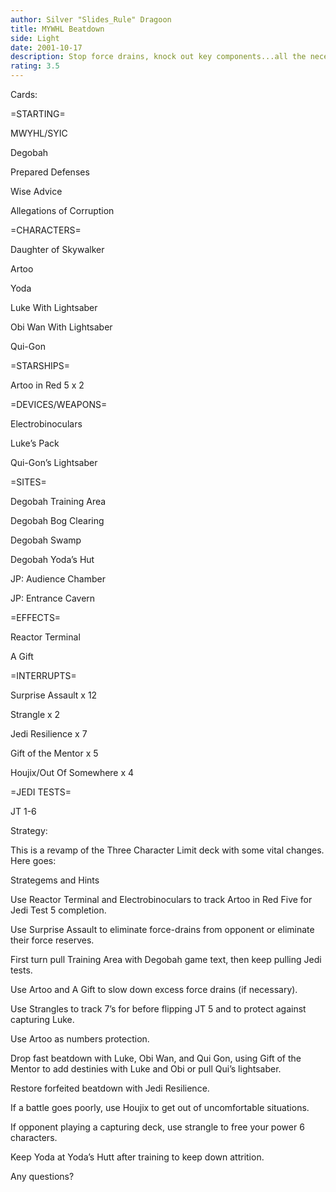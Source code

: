 ```yaml
---
author: Silver "Slides_Rule" Dragoon
title: MYWHL Beatdown
side: Light
date: 2001-10-17
description: Stop force drains, knock out key components...all the necessities with a very nice outcome.
rating: 3.5
---
```

Cards: 

=STARTING=
MWYHL/SYIC
Degobah
Prepared Defenses
Wise Advice
Allegations of Corruption

=CHARACTERS=
Daughter of Skywalker
Artoo
Yoda
Luke With Lightsaber
Obi Wan With Lightsaber
Qui-Gon

=STARSHIPS=
Artoo in Red 5 x 2

=DEVICES/WEAPONS=
Electrobinoculars
Luke’s Pack
Qui-Gon’s Lightsaber

=SITES=
Degobah Training Area
Degobah Bog Clearing
Degobah Swamp
Degobah Yoda’s Hut
JP: Audience Chamber
JP: Entrance Cavern

=EFFECTS=
Reactor Terminal
A Gift

=INTERRUPTS=
Surprise Assault x 12
Strangle x 2
Jedi Resilience x 7
Gift of the Mentor x 5
Houjix/Out Of Somewhere x 4

=JEDI TESTS=
JT 1-6 

Strategy: 

This is a revamp of the Three Character Limit deck with some vital changes.  Here goes:

Strategems and Hints

Use Reactor Terminal and Electrobinoculars to track Artoo in Red Five for Jedi Test 5 completion.

Use Surprise Assault to eliminate force-drains from opponent or eliminate their force reserves.

First turn pull Training Area with Degobah game text, then keep pulling Jedi tests.

Use Artoo and A Gift to slow down excess force drains (if necessary).

Use Strangles to track 7’s for before flipping JT 5 and to protect against capturing Luke.

Use Artoo as numbers protection.

Drop fast beatdown with Luke, Obi Wan, and Qui Gon, using Gift of the Mentor to add destinies with Luke and Obi or pull Qui’s lightsaber.

Restore forfeited beatdown with Jedi Resilience.

If a battle goes poorly, use Houjix to get out of uncomfortable situations.

If opponent playing a capturing deck, use strangle to free your power 6 characters.

Keep Yoda at Yoda’s Hutt after training to keep down attrition.

Any questions?

